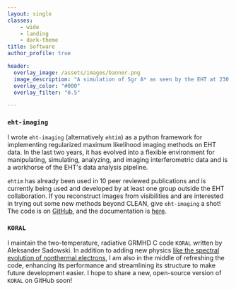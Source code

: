 ```yaml
---
layout: single
classes:
    - wide
    - landing
    - dark-theme
title: Software
author_profile: true

header:
  overlay_image: /assets/images/banner.png
  image_description: "A simulation of Sgr A* as seen by the EHT at 230 GHz" 
  overlay_color: "#000"
  overlay_filter: "0.5"

---
```

### `eht-imaging`

I wrote `eht-imaging` (alternatively `ehtim`) as a python framework for implementing regularized maximum likelihood imaging methods on EHT data. In the last two years, it has evolved into a flexible environment for manipulating, simulating, analyzing, and imaging interferometric data and is a workhorse of the EHT's data analysis pipeline.

`ehtim` has already been used in 10 peer reviewed publications and is currently being used and developed by at least one group outside the EHT collaboration. If you reconstruct images from visibilities and are interested in trying out some new methods beyond CLEAN, give `eht-imaging` a shot! The code is on [GitHub](https://github.com/achael/eht-imaging), and the documentation is [here](https://achael.github.io/eht-imaging/).

### `KORAL`

I maintain the two-temperature, radiative GRMHD C code `KORAL` written by Aleksander Sadowski. In addition to adding new physics [like the spectral evolution of nonthermal electrons](https://arxiv.org/abs/1704.05092), I am also in the middle of refreshing the code, enhancing its performance and streamlining its structure to make future development easier. I hope to share a new, open-source version of `KORAL` on GitHub soon!
